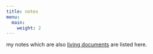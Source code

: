 ```yaml
---
title: notes
menu:
  main:
    weight: 2
---
```

my notes which are also
[living documents](https://en.wikipedia.org/wiki/Living_document)
are listed here.
